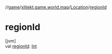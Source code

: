 //[game](../../../index.md)/[xlitekt.game.world.map](../index.md)/[Location](index.md)/[regionId](region-id.md)

# regionId

[jvm]\
val [regionId](region-id.md): [Int](https://kotlinlang.org/api/latest/jvm/stdlib/kotlin/-int/index.html)

